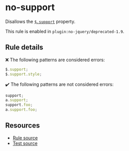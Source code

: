 # no-support

Disallows the [`$.support`](https://api.jquery.com/jQuery.support/) property.

This rule is enabled in `plugin:no-jquery/deprecated-1.9`.

## Rule details

❌ The following patterns are considered errors:
```js
$.support;
$.support.style;
```

✔️ The following patterns are not considered errors:
```js
support;
a.support;
support.foo;
a.support.foo;
```

## Resources

* [Rule source](/src/rules/no-support.js)
* [Test source](/src/tests/no-support.js)
